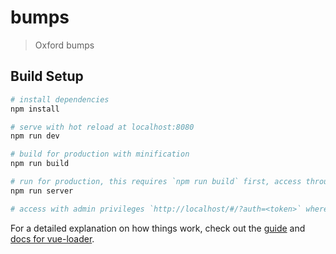 # bumps

> Oxford bumps

## Build Setup

``` bash
# install dependencies
npm install

# serve with hot reload at localhost:8080
npm run dev

# build for production with minification
npm run build

# run for production, this requires `npm run build` first, access through localhost:3019
npm run server

# access with admin privileges `http://localhost/#/?auth=<token>` where token is set in `cfg.json` do not make this token available to the public!
```

For a detailed explanation on how things work, check out the [guide](http://vuejs-templates.github.io/webpack/) and [docs for vue-loader](http://vuejs.github.io/vue-loader).
